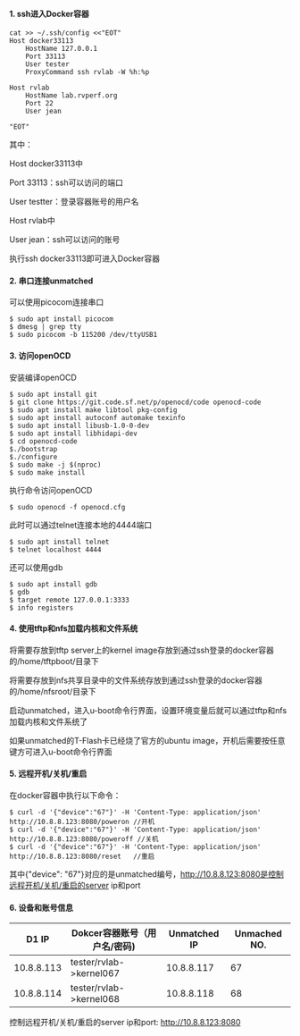 #### 1. ssh进入Docker容器

````
cat >> ~/.ssh/config <<"EOT"
Host docker33113
    HostName 127.0.0.1
    Port 33113        
    User tester
    ProxyCommand ssh rvlab -W %h:%p

Host rvlab
    HostName lab.rvperf.org
    Port 22
    User jean

"EOT"
````

其中：

Host docker33113中

Port 33113：ssh可以访问的端口

User testter：登录容器账号的用户名

Host rvlab中

User jean：ssh可以访问的账号

执行ssh docker33113即可进入Docker容器

#### 2. 串口连接unmatched

可以使用picocom连接串口

````
$ sudo apt install picocom
$ dmesg | grep tty
$ sudo picocom -b 115200 /dev/ttyUSB1
````

#### 3. 访问openOCD

安装编译openOCD

````
$ sudo apt install git
$ git clone https://git.code.sf.net/p/openocd/code openocd-code
$ sudo apt install make libtool pkg-config
$ sudo apt install autoconf automake texinfo
$ sudo apt install libusb-1.0-0-dev
$ sudo apt install libhidapi-dev
$ cd openocd-code
$./bootstrap
$./configure
$ sudo make -j $(nproc)
$ sudo make install
````

执行命令访问openOCD

````
$ sudo openocd -f openocd.cfg
````

此时可以通过telnet连接本地的4444端口

````
$ sudo apt install telnet
$ telnet localhost 4444
````

还可以使用gdb

````
$ sudo apt install gdb
$ gdb
$ target remote 127.0.0.1:3333
$ info registers
````

#### 4. 使用tftp和nfs加载内核和文件系统

将需要存放到tftp server上的kernel image存放到通过ssh登录的docker容器的/home/tftpboot/目录下

将需要存放到nfs共享目录中的文件系统存放到通过ssh登录的docker容器的/home/nfsroot/目录下

启动unmatched，进入u-boot命令行界面，设置环境变量后就可以通过tftp和nfs加载内核和文件系统了

如果unmatched的T-Flash卡已经烧了官方的ubuntu image，开机后需要按任意键方可进入u-boot命令行界面

#### 5. 远程开机/关机/重启

在docker容器中执行以下命令：

````
$ curl -d '{"device":"67"}' -H 'Content-Type: application/json' http://10.8.8.123:8080/poweron //开机
$ curl -d '{"device":"67"}' -H 'Content-Type: application/json' http://10.8.8.123:8080/poweroff //关机
$ curl -d '{"device":"67"}' -H 'Content-Type: application/json' http://10.8.8.123:8080/reset   //重启
````

其中{"device": "67"}对应的是unmatched编号，http://10.8.8.123:8080是控制远程开机/关机/重启的server ip和port

#### 6. 设备和账号信息

| D1 IP      | Dokcer容器账号（用户名/密码) | Unmatched IP | Unmached NO. |
| ---------- | ---------------------------- | ------------ | ------------ |
| 10.8.8.113 | tester/rvlab->kernel067      | 10.8.8.117   | 67           |
| 10.8.8.114 | tester/rvlab->kernel068      | 10.8.8.118   | 68           |

控制远程开机/关机/重启的server ip和port: http://10.8.8.123:8080

